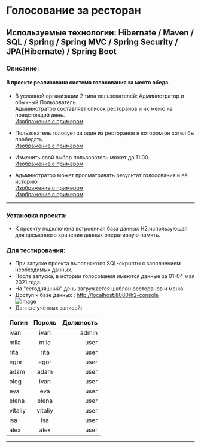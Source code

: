 # Голосование за ресторан

## Используемые технологии: Hibernate / Maven / SQL / Spring / Spring MVC / Spring Security / JPA(Hibernate) / Spring Boot
### Описание:
#### В проекте реализована система голосования за место обеда.

* В условной организации 2 типа пользователей: Администратор и обычный Пользователь.  
Администратор составляет список ресторанов и их меню на предстоящий день.  
[Изображение с примером](https://user-images.githubusercontent.com/71580397/117102556-02477500-ad92-11eb-89f0-1879b4399da5.png)  

* Пользователь голосует за один из ресторанов в котором он хотел бы пообедать.   
[Изображение с примером](https://user-images.githubusercontent.com/71580397/117102675-3e7ad580-ad92-11eb-83cb-5ccdac2f6a0b.png)  

* Изменить свой выбор пользователь может до 11:00.  
[Изображение с примером](https://user-images.githubusercontent.com/71580397/117102699-50f50f00-ad92-11eb-8ba7-d93edaa6f4fb.png) 

* Администратор может просматривать результат голосования и её историю  
[Изображение с примером](https://user-images.githubusercontent.com/71580397/117099649-205da700-ad8b-11eb-9955-6078feaf354d.png)  
[Изображение с примером](https://user-images.githubusercontent.com/71580397/117103142-3707fc00-ad93-11eb-8478-245b3b4fddfa.png) 
____
### Установка проекта:
* К проекту подключена встроенная база данных H2,использующая для временного хранения данных оперативную память. 
###   Для тестирования:
* При запуске проекта выполняются SQL-скрипты с заполнением необходимых данных. 
* После запуска, в истории голосования имеются данные за 01-04 мая 2021 года.
* На "сегодняшний" день загружается шаблон ресторанов и меню.
* Доступ к базе данных : <http://localhost:8080/h2-console>  
 ![image](https://user-images.githubusercontent.com/71580397/117109471-27da7b80-ad9e-11eb-8f26-6ec2e04d5d5e.png)  
* Данные учётных записей:



| Логин | Пороль | Должность |
|----------------|:---------:|----------------:|
| ivan | ivan | admin |
| mila | mila | user |
| rita | rita | user |
| egor | egor | user |
| adam | adam | user |
| oleg | ivan | user |
| eva | eva | user |
| elena | elena | user |
| vitaliy | vitaliy | user |
| isa | isa | user |
| alex | alex | user |
____
